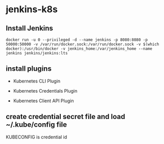 # jenkins-k8s

## Install Jenkins

`docker run -u 0 --privileged -d --name jenkins -p 8080:8080 -p 50000:50000 -v /var/run/docker.sock:/var/run/docker.sock -v $(which docker):/usr/bin/docker -v jenkins_home:/var/jenkins_home --name jenkins jenkins/jenkins:lts`

## install plugins

- Kubernetes CLI Plugin

- Kubernetes Credentials Plugin

- Kubernetes Client API Plugin

## create credential secret file and load ~/.kube/config file

KUBECONFIG is credential id

